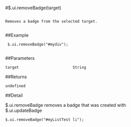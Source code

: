 #$.ui.removeBadge(target)

```

Removes a badge from the selected target.
 
```

##Example

```
 $.ui.removeBadge("#mydiv");
 
```


##Parameters

```
target                        String

```

##Returns

```
undefined
```

##Detail

$.ui.removeBadge removes a badge that was created with $.ui.updateBadge

```
$.ui.removeBadge("#myListTest li");
```
